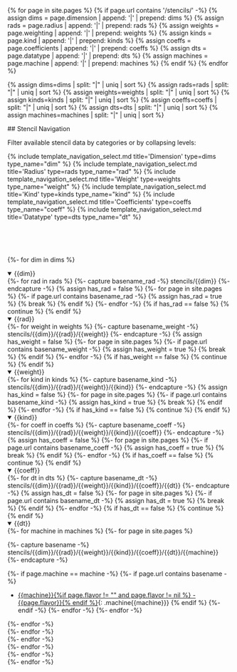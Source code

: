 
{% for page in site.pages %}
	{% if page.url contains '/stencils/' -%}
	  {% assign dims = page.dimension | append: '|' | prepend: dims %}
	  {% assign rads = page.radius | append: '|' | prepend: rads %}
	  {% assign weights = page.weighting | append: '|' | prepend: weights %}
	  {% assign kinds = page.kind | append: '|' | prepend: kinds %}
	  {% assign coeffs = page.coefficients | append: '|' | prepend: coeffs %}
	  {% assign dts = page.datatype | append: '|' | prepend: dts %}
	  {% assign machines = page.machine | append: '|' | prepend: machines %}
	{% endif %}
{% endfor %}

{% assign dims=dims | split: "|" | uniq | sort %}
{% assign rads=rads | split: "|" | uniq | sort %}
{% assign weights=weights | split: "|" | uniq | sort %}
{% assign kinds=kinds | split: "|" | uniq | sort %}
{% assign coeffs=coeffs | split: "|" | uniq | sort %}
{% assign dts=dts | split: "|" | uniq | sort %}
{% assign machines=machines | split: "|" | uniq | sort %}

<script src="assets/js/navigation_toggle_visibility.js"></script>

<div markdown="1" id="navigation">
## Stencil Navigation

Filter available stencil data by categories or by collapsing levels:

{% include template_navigation_select.md title='Dimension'    type=dims    type_name="dim" %}
{% include template_navigation_select.md title='Radius'       type=rads    type_name="rad" %}
{% include template_navigation_select.md title='Weight'       type=weights type_name="weight" %}
{% include template_navigation_select.md title='Kind'         type=kinds   type_name="kind" %}
{% include template_navigation_select.md title='Coefficients' type=coeffs  type_name="coeff" %}
{% include template_navigation_select.md title='Datatype'     type=dts     type_name="dt" %}

<br /><br /><br />

{%- for dim in dims %}
<details class="dim{{dim}}" open>
<summary>{{dim}}</summary>
{%- for rad in rads %}
{%- capture basename_rad -%}
stencils/{{dim}}
{%- endcapture -%}
{% assign has_rad = false %}
{%- for page in site.pages %}
{%- if page.url contains basename_rad -%}
{% assign has_rad = true %}
{% break %}
{% endif %}
{%- endfor -%}
{% if has_rad == false %}
{% continue %}
{% endif %}
<details class="rad{{rad}}" open>
<summary>{{rad}}</summary>
{%- for weight in weights %}
{%- capture basename_weight -%}
stencils/{{dim}}/{{rad}}/{{weight}}
{%- endcapture -%}
{% assign has_weight = false %}
{%- for page in site.pages %}
{%- if page.url contains basename_weight -%}
{% assign has_weight = true %}
{% break %}
{% endif %}
{%- endfor -%}
{% if has_weight == false %}
{% continue %}
{% endif %}
<details class="weight{{weight}}" open>
<summary>{{weight}}</summary>
{%- for kind in kinds %}
{%- capture basename_kind -%}
stencils/{{dim}}/{{rad}}/{{weight}}/{{kind}}
{%- endcapture -%}
{% assign has_kind = false %}
{%- for page in site.pages %}
{%- if page.url contains basename_kind -%}
{% assign has_kind = true %}
{% break %}
{% endif %}
{%- endfor -%}
{% if has_kind == false %}
{% continue %}
{% endif %}
<details class="kind{{kind}}" open>
<summary>{{kind}}</summary>
{%- for coeff in coeffs %}
{%- capture basename_coeff -%}
stencils/{{dim}}/{{rad}}/{{weight}}/{{kind}}/{{coeff}}
{%- endcapture -%}
{% assign has_coeff = false %}
{%- for page in site.pages %}
{%- if page.url contains basename_coeff -%}
{% assign has_coeff = true %}
{% break %}
{% endif %}
{%- endfor -%}
{% if has_coeff == false %}
{% continue %}
{% endif %}
<details class="coeff{{coeff}}" open>
<summary>{{coeff}}</summary>
{%- for dt in dts %}
{%- capture basename_dt -%}
stencils/{{dim}}/{{rad}}/{{weight}}/{{kind}}/{{coeff}}/{{dt}}
{%- endcapture -%}
{% assign has_dt = false %}
{%- for page in site.pages %}
{%- if page.url contains basename_dt -%}
{% assign has_dt = true %}
{% break %}
{% endif %}
{%- endfor -%}
{% if has_dt == false %}
{% continue %}
{% endif %}
<details class="dt{{dt}}" markdown="1" open>
<summary>{{dt}}</summary>
{%- for machine in machines %}
{%- for page in site.pages %}

{%- capture basename -%}
stencils/{{dim}}/{{rad}}/{{weight}}/{{kind}}/{{coeff}}/{{dt}}/{{machine}}
{%- endcapture -%}

{%- if page.machine == machine -%}
{%- if page.url contains basename -%}
  - [{{machine}}{%if page.flavor != "" and page.flavor != nil %} - {{page.flavor}}{% endif %}]({{site.baseurl}}{{page.url}}){: .machine{{machine}}}
{% endif %}
{%- endif -%}
{%- endfor -%}
{%- endfor -%}
</details>
{%- endfor -%}
</details>
{%- endfor -%}
</details>
{%- endfor -%}
</details>
{%- endfor -%}
</details>
{%- endfor -%}
</details>
{%- endfor -%}

</div>

